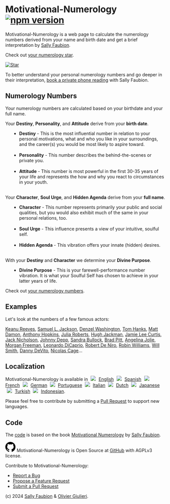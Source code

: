 # Motivational-Numerology [![npm version](https://img.shields.io/npm/v/motivational-numerology)](https://www.npmjs.com/package/motivational-numerology)

Motivational-Numerology is a web page to calculate the numerology numbers derived from your name and birth date and get a brief interpretation by [Sally Faubion](http://sallysnumbers.com/).

Check out [your numerology star](https://evoluteur.github.io/motivational-numerology/).

[![Star](https://raw.githubusercontent.com/evoluteur/motivational-numerology/master/pix/numerology-star-labels.gif)](https://evoluteur.github.io/motivational-numerology/)

To better understand your personal numerology numbers and go deeper in their interpretation, [book a private phone reading](https://sallysnumbers.com/services/) with Sally Faubion.

## Numerology Numbers

Your numerology numbers are calculated based on your birthdate and your full name.

Your **Destiny**, **Personality**, and **Attitude** derive from your **birth date**.

<ul style="margin-left:20px">
<li><strong>Destiny</strong> - <span>This is the most influential number in relation to your personal motivations, what and who you like in your surroundings, and the career(s) you would be most likely to aspire toward.
</span><br/><br/>

<li><strong>Personality</strong>
- <span>This number describes the behind-the-scenes or private you.
</span><br/><br/>

<li><strong>Attitude</strong>
- <span>This number is most powerful in the first 30-35 years of your life and represents the how and why you react to circumstances in your youth.
</span><br/><br/>
</ul>

 Your **Character**, **Soul Urge**, and **Hidden Agenda** derive from your **full name**.

<div style="padding-left:20px">
<ul>

<li><strong>Character</strong>
- <span>
This number represents primarily your public and social qualities, but you would also exhibit much of the same in your personal relations, too.
</span><br/><br/>

<li><strong>Soul Urge</strong>
- <span>
This influence presents a view of your intuitive, soulful self.
</span><br/><br/>

<li><strong>Hidden Agenda</strong>
- <span>
This vibration offers your innate (hidden) desires.
</span><br/><br/>

</div>


With your
**Destiny** and **Character** we determine your **Divine Purpose**.

<div style="padding-left:20px">
<ul>
<li><strong>Divine Purpose</strong>
- <span>
This is your farewell-performance number vibration. It is what your Soulful Self has chosen to achieve in your latter years of life.

</span>

 </div>

Check out [your numerology numbers](https://evoluteur.github.io/motivational-numerology/).


## Examples

Let's look at the numbers of a few famous actors:

[Keanu Reeves](https://evoluteur.github.io/motivational-numerology/?name=Keanu+Charles+Reeves&month=9&day=2&year=1964),
[Samuel L. Jackson](https://evoluteur.github.io/motivational-numerology/?name=Samuel+Leroy+Jackson&month=12&day=21&year=1948),
[Denzel Washington](https://evoluteur.github.io/motivational-numerology/?name=Denzel+Hayes+Washington+Junior&month=12&day=28&year=1954),
[Tom Hanks](https://evoluteur.github.io/motivational-numerology/?name=Thomas+Jeffrey+Hanks&month=7&day=9&year=1956),
[Matt Damon](https://evoluteur.github.io/motivational-numerology/?name=Matthew+Paige+Damon&month=8&day=8&year=1970),
[Anthony Hopkins](https://evoluteur.github.io/motivational-numerology/?name=Philip+Anthony+Hopkins&month=12&day=31&year=1937),
[Julia Roberts](https://evoluteur.github.io/motivational-numerology/?name=Julia+Fiona+Roberts&month=10&day=28&year=1967),
[Hugh Jackman](https://evoluteur.github.io/motivational-numerology/?name=Hugh+Michael+Jackman+AC&month=10&day=12&year=1968),
[Jamie Lee Curtis](https://evoluteur.github.io/motivational-numerology/?name=Jamie+Lee+Curtis&month=11&day=22&year=1958),
[Jack Nicholson](https://evoluteur.github.io/motivational-numerology/?name=John+Joseph+Nicholson&month=4&day=22&year=1937),
[Johnny Depp](https://evoluteur.github.io/motivational-numerology/?name=John+Christopher+Depp+II&month=6&day=9&year=1963),
[Sandra Bullock](https://evoluteur.github.io/motivational-numerology/?name=Sandra+Annette+Bullock&month=7&day=26&year=1964),
[Brad Pitt](https://evoluteur.github.io/motivational-numerology/?name=William+Bradley+Pitt&month=12&day=18&year=1963),
[Angelina Jolie](https://evoluteur.github.io/motivational-numerology/?name=Angelina+Jolie+Voight&month=6&day=4&year=1975),
[Morgan Freeman](https://evoluteur.github.io/motivational-numerology/?name=Morgan+Freeman&month=6&day=1&year=1937),
[Leonardo DiCaprio](https://evoluteur.github.io/motivational-numerology/?name=Leonardo+Wilhelm+DiCaprio&month=11&day=11&year=1974),
[Robert De Niro](https://evoluteur.github.io/motivational-numerology/?name=Robert+Anthony+De+Niro+Jr.&month=8&day=17&year=1943),
[Robin Williams](https://evoluteur.github.io/motivational-numerology/?name=Robin+McLaurin+Williams&month=7&day=21&year=1951),
[Will Smith](https://evoluteur.github.io/motivational-numerology/?name=Willard+Carroll+Smith+Jr.&month=9&day=25&year=1968),
[Danny DeVito](https://evoluteur.github.io/motivational-numerology/?name=Daniel+Michael+DeVito+Jr.&month=11&day=17&year=1944),
[Nicolas Cage](https://evoluteur.github.io/motivational-numerology/?name=Nicolas+Kim+Coppola&month=1&day=7&year=1964)...


## Localization

Motivational-Numerology is available in <img src="https://evoluteur.github.io/motivational-numerology/pix/en.gif" style="margin:0 5px;"/> [English](https://evoluteur.github.io/motivational-numerology/)
<img src="https://evoluteur.github.io/motivational-numerology/pix/es.gif" style="margin:0 5px;"/> [Spanish](https://evoluteur.github.io/motivational-numerology/index-spanish.html)
<img src="https://evoluteur.github.io/motivational-numerology/pix/fr.gif" style="margin:0 5px;"/> [French](https://evoluteur.github.io/motivational-numerology/index-french.html)
<img src="https://evoluteur.github.io/motivational-numerology/pix/de.gif" style="margin:0 5px;"/> [German](https://evoluteur.github.io/motivational-numerology/index-german.html)
<img src="https://evoluteur.github.io/motivational-numerology/pix/pt.gif" style="margin:0 5px;"/> [Portuguese](https://evoluteur.github.io/motivational-numerology/index-portuguese.html)
<img src="https://evoluteur.github.io/motivational-numerology/pix/it.gif" style="margin:0 5px;"/> [Italian](https://evoluteur.github.io/motivational-numerology/index-italian.html)
<img src="https://evoluteur.github.io/motivational-numerology/pix/nl.gif" style="margin:0 5px;"/> [Dutch](https://evoluteur.github.io/motivational-numerology/index-dutch.html)
<img src="https://evoluteur.github.io/motivational-numerology/pix/jp.gif" style="margin:0 5px;"/> [Japanese](https://evoluteur.github.io/motivational-numerology/index-japanese.html)
<img src="https://evoluteur.github.io/motivational-numerology/pix/tr.gif" style="margin:0 5px;"/> [Turkish](https://evoluteur.github.io/motivational-numerology/index-turkish.html)
<img src="https://evoluteur.github.io/motivational-numerology/pix/id.gif" style="margin:0 5px;"/> [Indonesian](https://evoluteur.github.io/motivational-numerology/index-indonesian.html).

Please feel free to contribute by submitting a [Pull Request](https://github.com/evoluteur/motivational-numerology/pulls) to support new languages.

## Code

The [code](https://github.com/evoluteur/motivational-numerology) is based on the book [Motivational Numerology](https://www.amazon.com/Motivational-Numerology-Numbers-Affect-Your/dp/0929765974) by [Sally Faubion](http://sallysnumbers.com/).

[<svg height="32" aria-hidden="true" viewBox="0 0 16 16" version="1.1" width="32" data-view-component="true" class="octicon octicon-mark-github v-align-middle color-fg-default">
    <path d="M8 0c4.42 0 8 3.58 8 8a8.013 8.013 0 0 1-5.45 7.59c-.4.08-.55-.17-.55-.38 0-.27.01-1.13.01-2.2 0-.75-.25-1.23-.54-1.48 1.78-.2 3.65-.88 3.65-3.95 0-.88-.31-1.59-.82-2.15.08-.2.36-1.02-.08-2.12 0 0-.67-.22-2.2.82-.64-.18-1.32-.27-2-.27-.68 0-1.36.09-2 .27-1.53-1.03-2.2-.82-2.2-.82-.44 1.1-.16 1.92-.08 2.12-.51.56-.82 1.28-.82 2.15 0 3.06 1.86 3.75 3.64 3.95-.23.2-.44.55-.51 1.07-.46.21-1.61.55-2.33-.66-.15-.24-.6-.83-1.23-.82-.67.01-.27.38.01.53.34.19.73.9.82 1.13.16.45.68 1.31 2.69.94 0 .67.01 1.3.01 1.49 0 .21-.15.45-.55.38A7.995 7.995 0 0 1 0 8c0-4.42 3.58-8 8-8Z"></path>
</svg>](https://github.com/evoluteur/motivational-numerology) Motivational-Numerology is Open Source at [GitHub](https://github.com/evoluteur/motivational-numerology) with AGPLv3 license.

Contribute to Motivational-Numerology:

<ul>
<li>
<a href="https://github.com/evoluteur/motivational-numerology/labels/bug">Report a Bug</a>
</li>
<li><a href="https://github.com/evoluteur/motivational-numerology/labels/enhancement">Propose a Feature Request</a>
</li>
<li><a href="https://github.com/evoluteur/motivational-numerology/pulls">Submit a Pull Request</a>
</li>
</ul>


(c) 2024 [Sally Faubion](http://sallysnumbers.com/) & [Olivier Giulieri](https://evoluteur.github.io/).

